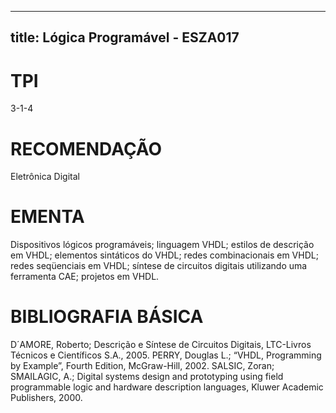 
---
title: Lógica Programável - ESZA017 
---

# TPI

3-1-4

# RECOMENDAÇÃO

Eletrônica Digital

# EMENTA

Dispositivos lógicos programáveis; linguagem VHDL; estilos de descrição em VHDL; elementos sintáticos do VHDL; redes combinacionais em VHDL; redes seqüenciais em VHDL; síntese de circuitos digitais utilizando uma ferramenta CAE; projetos em VHDL.

# BIBLIOGRAFIA BÁSICA

D´AMORE, Roberto; Descrição e Síntese de Circuitos Digitais, LTC-Livros Técnicos e Científicos S.A., 2005.
PERRY, Douglas L.; “VHDL, Programming by Example”, Fourth Edition, McGraw-Hill, 2002.
SALSIC, Zoran; SMAILAGIC, A.; Digital systems design and prototyping using field programmable logic and hardware description languages, Kluwer Academic Publishers, 2000.
        